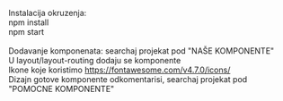 Instalacija okruzenja: <br>
npm install <br>
npm start <br><br>
Dodavanje komponenata: searchaj projekat pod "NAŠE KOMPONENTE" <br>
U layout/layout-routing dodaju se komponente <br>
Ikone koje koristimo https://fontawesome.com/v4.7.0/icons/ <br>
Dizajn gotove komponente odkomentarisi, searchaj projekat pod "POMOCNE KOMPONENTE" <br>
